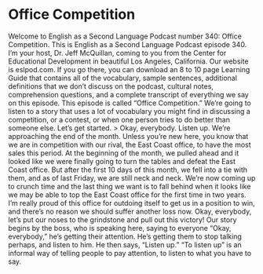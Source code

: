 # Office Competition

Welcome to English as a Second Language Podcast number 340: Office Competition.   This is English as a Second Language Podcast episode 340.  I’m your host, Dr. Jeff McQuillan, coming to you from the Center for Educational Development in beautiful Los Angeles, California.  Our website is eslpod.com.  If you go there, you can download an 8 to 10 page Learning Guide that contains all of the vocabulary, sample sentences, additional definitions that we don’t discuss on the podcast, cultural notes, comprehension questions, and a complete transcript of everything we say on this episode.  This episode is called “Office Competition.”  We’re going to listen to a story that uses a lot of vocabulary you might find in discussing a competition, or a contest, or when one person tries to do better than someone else.  Let’s get started.  > Okay, everybody.  Listen up.  We’re approaching the end of the month.  Unless you’re new here, you know that we are in competition with our rival, the East Coast office, to have the most sales this period.    At the beginning of the month, we pulled ahead and it looked like we were finally going to turn the tables and defeat the East Coast office.  But after the first 10 days of this month, we fell into a tie with them, and as of last Friday, we are still neck and neck.    We’re now coming up to crunch time and the last thing we want is to fall behind when it looks like we may be able to top the East Coast office for the first time in two years.  I’m really proud of this office for outdoing itself to get us in a position to win, and there’s no reason we should suffer another loss now.  Okay, everybody, let’s put our noses to the grindstone and pull out this victory!
  Our story begins by the boss, who is speaking here, saying to everyone “Okay, everybody,” he’s getting their attention.  He’s getting them to stop talking perhaps, and listen to him.  He then says, “Listen up.”  “To listen up” is an informal way of telling people to pay attention, to listen to what you have to say. 